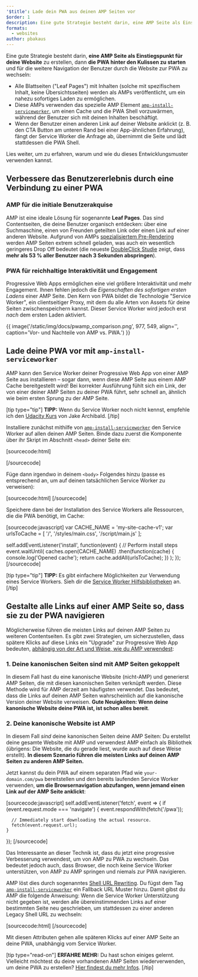 ```yaml
---
'$title': Lade dein PWA aus deinen AMP Seiten vor
$order: 1
description: Eine gute Strategie besteht darin, eine AMP Seite als Einstiegspunkt für deine Website zu erstellen, dann die PWA hinter den Kulissen …
formats:
  - websites
author: pbakaus
---
```


Eine gute Strategie besteht darin, **eine AMP Seite als Einstiegspunkt für deine Website** zu erstellen, dann **die PWA hinter den Kulissen zu starten** und für die weitere Navigation der Benutzer durch die Website zur PWA zu wechseln:

- Alle Blattseiten ("Leaf Pages") mit Inhalten (solche mit spezifischem Inhalt, keine Übersichtsseiten) werden als AMPs veröffentlicht, um ein nahezu sofortiges Laden zu ermöglichen.
- Diese AMPs verwenden das spezielle AMP Element [`amp-install-serviceworker`](../../../documentation/components/reference/amp-install-serviceworker.md), um einen Cache und die PWA Shell vorzuwärmen, während der Benutzer sich mit deinen Inhalten beschäftigt.
- Wenn der Benutzer einen anderen Link auf deiner Website anklickt (z. B. den CTA Button am unteren Rand bei einer App-ähnlichen Erfahrung), fängt der Service Worker die Anfrage ab, übernimmt die Seite und lädt stattdessen die PWA Shell.

Lies weiter, um zu erfahren, warum und wie du dieses Entwicklungsmuster verwenden kannst.

## Verbessere das Benutzererlebnis durch eine Verbindung zu einer PWA

### AMP für die initiale Benutzerakquise

AMP ist eine ideale Lösung für sogenannte **Leaf Pages**. Das sind Contentseiten, die deine Benutzer organisch entdecken: über eine Suchmaschine, einen von Freunden geteilten Link oder einen Link auf einer anderen Website. Aufgrund von AMPs [spezialisiertem Pre-Rendering](../../../about/how-amp-works.html) werden AMP Seiten extrem schnell geladen, was auch ein wesentlich geringeres Drop Off bedeutet (die neueste [DoubleClick Studie](https://www.doubleclickbygoogle.com/articles/mobile-speed-matters/) zeigt, dass **mehr als 53 % aller Benutzer nach 3 Sekunden abspringen**).

### PWA für reichhaltige Interaktivität und Engagement

Progressive Web Apps ermöglichen eine viel größere Interaktivität und mehr Engagement. Ihnen fehlen jedoch die _Eigenschaften des sofortigen ersten Ladens_ einer AMP Seite. Den Kern von PWA bildet die Technologie "Service Worker", ein clientseitiger Proxy, mit dem du alle Arten von Assets für deine Seiten zwischenspeichern kannst. Dieser Service Worker wird jedoch erst _nach_ dem ersten Laden aktiviert.

{{ image('/static/img/docs/pwamp_comparison.png', 977, 549, align='', caption='Vor- und Nachteile von AMP vs. PWA.') }}

## Lade deine PWA vor mit `amp-install-serviceworker`

AMP kann den Service Worker deiner Progressive Web App von einer AMP Seite aus installieren – sogar dann, wenn diese AMP Seite aus einem AMP Cache bereitgestellt wird! Bei korrekter Ausführung fühlt sich ein Link, der von einer deiner AMP Seiten zu deiner PWA führt, sehr schnell an, ähnlich wie beim ersten Sprung zu der AMP Seite.

[tip type="tip"] **TIPP:** Wenn du Service Worker noch nicht kennst, empfehle ich den [Udacity Kurs](https://www.udacity.com/course/offline-web-applications--ud899) von Jake Archibald. [/tip]

Installiere zunächst mithilfe von [`amp-install-serviceworker`](../../../documentation/components/reference/amp-install-serviceworker.md) den Service Worker auf allen deinen AMP Seiten. Binde dazu zuerst die Komponente über ihr Skript im Abschnitt `<head>` deiner Seite ein:

[sourcecode:html]

<script async custom-element="amp-install-serviceworker"
  src="https://ampjs.org/v0/amp-install-serviceworker-0.1.js"></script>

[/sourcecode]

Füge dann irgendwo in deinem `<body>` Folgendes hinzu (passe es entsprechend an, um auf deinen tatsächlichen Service Worker zu verweisen):

[sourcecode:html]
<amp-install-serviceworker
      src="https://www.your-domain.com/serviceworker.js"
      layout="nodisplay">
</amp-install-serviceworker>
[/sourcecode]

Speichere dann bei der Installation des Service Workers alle Ressourcen, die die PWA benötigt, im Cache:

[sourcecode:javascript]
var CACHE_NAME = 'my-site-cache-v1';
var urlsToCache = [
'/',
'/styles/main.css',
'/script/main.js'
];

self.addEventListener('install', function(event) {
// Perform install steps
event.waitUntil(
caches.open(CACHE_NAME)
.then(function(cache) {
console.log('Opened cache');
return cache.addAll(urlsToCache);
})
);
});
[/sourcecode]

[tip type="tip"] **TIPP:** Es gibt einfachere Möglichkeiten zur Verwendung eines Service Workers. Sieh dir die [Service Worker Hilfsbibliotheken](https://github.com/GoogleChrome/sw-helpers) an. [/tip]

## Gestalte alle Links auf einer AMP Seite so, dass sie zu der PWA navigieren

Möglicherweise führen die meisten Links auf deinen AMP Seiten zu weiteren Contentseiten. Es gibt zwei Strategien, um sicherzustellen, dass spätere Klicks auf diese Links ein "Upgrade" zur Progressive Web App bedeuten, [abhängig von der Art und Weise, wie du AMP verwendest](../../../documentation/guides-and-tutorials/optimize-measure/discovery.md):

### 1. Deine kanonischen Seiten sind mit AMP Seiten gekoppelt

In diesem Fall hast du eine kanonische Website (nicht-AMP) und generierst AMP Seiten, die mit diesen kanonischen Seiten verknüpft werden. Diese Methode wird für AMP derzeit am häufigsten verwendet. Das bedeutet, dass die Links auf deinen AMP Seiten wahrscheinlich auf die kanonische Version deiner Website verweisen. **Gute Neuigkeiten: Wenn deine kanonische Website deine PWA ist, ist schon alles bereit**.

### 2. Deine kanonische Website ist AMP

In diesem Fall _sind_ deine kanonischen Seiten deine AMP Seiten: Du erstellst deine gesamte Website mit AMP und verwendest AMP einfach als Bibliothek (übrigens: Die Website, die du gerade liest, wurde auch auf diese Weise erstellt). **In diesem Szenario führen die meisten Links auf deinen AMP Seiten zu anderen AMP Seiten.**

Jetzt kannst du dein PWA auf einem separaten Pfad wie `your-domain.com/pwa` bereitstellen und den bereits laufenden Service Worker verwenden, **um die Browsernavigation abzufangen, wenn jemand einen Link auf der AMP Seite anklickt**:

[sourcecode:javascript]
self.addEventListener('fetch', event => {
if (event.request.mode === 'navigate') {
event.respondWith(fetch('/pwa'));

      // Immediately start downloading the actual resource.
      fetch(event.request.url);
    }

});
[/sourcecode]

Das Interessante an dieser Technik ist, dass du jetzt eine progressive Verbesserung verwendest, um von AMP zu PWA zu wechseln. Das bedeutet jedoch auch, dass Browser, die noch keine Service Worker unterstützen, von AMP zu AMP springen und niemals zur PWA navigieren.

AMP löst dies durch sogenanntes [Shell URL Rewriting](../../../documentation/components/reference/amp-install-serviceworker.md#shell-url-rewrite). Du fügst dem Tag [`amp-install-serviceworker`](../../../documentation/components/reference/amp-install-serviceworker.md) ein Fallback URL Muster hinzu. Damit gibst du AMP die folgende Anweisung: Wenn die Service Worker Unterstützung nicht gegeben ist, werden alle übereinstimmenden Links auf einer bestimmten Seite neu geschrieben, um stattdessen zu einer anderen Legacy Shell URL zu wechseln:

[sourcecode:html]
<amp-install-serviceworker
      src="https://www.your-domain.com/serviceworker.js"
      layout="nodisplay"
      data-no-service-worker-fallback-url-match=".*"
      data-no-service-worker-fallback-shell-url="https://www.your-domain.com/pwa">
</amp-install-serviceworker>
[/sourcecode]

Mit diesen Attributen gehen alle späteren Klicks auf einer AMP Seite an deine PWA, unabhängig vom Service Worker.

[tip type="read-on"] **ERFAHRE MEHR:** Du hast schon einiges gelernt. Vielleicht möchtest du deine vorhandenen AMP Seiten wiederverwenden, um deine PWA zu erstellen? [Hier findest du mehr Infos](amp-in-pwa.md). [/tip]
